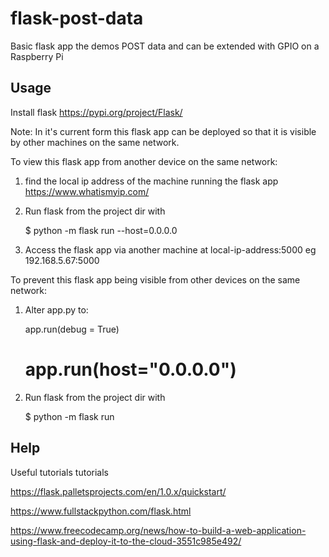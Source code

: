 # flask-post-data
Basic flask app the demos POST data and can be extended with GPIO on a Raspberry Pi

## Usage
Install flask https://pypi.org/project/Flask/

Note: In it's current form this flask app can be deployed so that it is visible by other machines on the same network.

To view this flask app from another device on the same network:

1. find the local ip address of the machine running the flask app https://www.whatismyip.com/
2. Run flask from the project dir with

	$ python -m flask run --host=0.0.0.0

2. Access the flask app via another machine at local-ip-address:5000 eg 192.168.5.67:5000


To prevent this flask app being visible from other devices on the same network:

1. Alter app.py to:
	
	app.run(debug = True)
	# app.run(host="0.0.0.0")

2. Run flask from the project dir with 

	$ python -m flask run


## Help
Useful tutorials
tutorials

https://flask.palletsprojects.com/en/1.0.x/quickstart/

https://www.fullstackpython.com/flask.html

https://www.freecodecamp.org/news/how-to-build-a-web-application-using-flask-and-deploy-it-to-the-cloud-3551c985e492/

